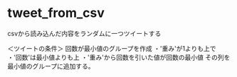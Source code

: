 # tweet_from_csv
csvから読み込んだ内容をランダムに一つツイートする

＜ツイートの条件＞
回数が最小値のグループを作成
・'重み'が1よりも上で
・'回数'は最小値よりも上
・'重み'から回数を引いた値が回数の最小値
その列を最小値のグループに追加する。

